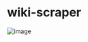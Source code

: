 # wiki-scraper

![image](https://github.com/user-attachments/assets/0188feae-2374-4063-a890-1eb602eff761)

